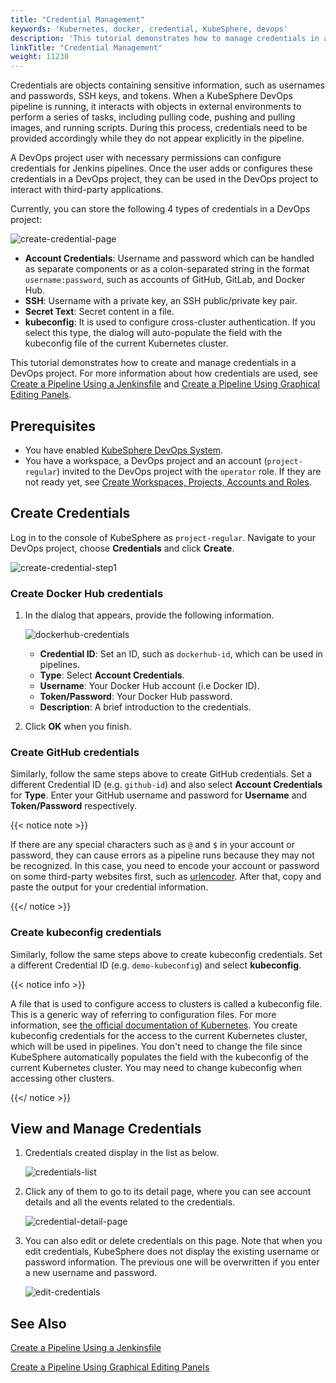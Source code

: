```yaml
---
title: "Credential Management"
keywords: 'Kubernetes, docker, credential, KubeSphere, devops'
description: 'This tutorial demonstrates how to manage credentials in a DevOps project.'
linkTitle: "Credential Management"
weight: 11230
---
```


Credentials are objects containing sensitive information, such as usernames and passwords, SSH keys, and tokens. When a KubeSphere DevOps pipeline is running, it interacts with objects in external environments to perform a series of tasks, including pulling code, pushing and pulling images, and running scripts. During this process, credentials need to be provided accordingly while they do not appear explicitly in the pipeline.

A DevOps project user with necessary permissions can configure credentials for Jenkins pipelines. Once the user adds or configures these credentials in a DevOps project, they can be used in the DevOps project to interact with third-party applications.

Currently, you can store the following 4 types of credentials in a DevOps project:

![create-credential-page](/images/docs/devops-user-guide/using-devops/credential-management/create-credential-page.jpg)

- **Account Credentials**: Username and password which can be handled as separate components or as a colon-separated string in the format `username:password`, such as accounts of GitHub, GitLab, and Docker Hub.
- **SSH**: Username with a private key, an SSH public/private key pair.
- **Secret Text**: Secret content in a file.
- **kubeconfig**: It is used to configure cross-cluster authentication. If you select this type, the dialog will auto-populate the field with the kubeconfig file of the current Kubernetes cluster.

This tutorial demonstrates how to create and manage credentials in a DevOps project. For more information about how credentials are used, see [Create a Pipeline Using a Jenkinsfile](../create-a-pipeline-using-jenkinsfile/) and [Create a Pipeline Using Graphical Editing Panels](../create-a-pipeline-using-graphical-editing-panel).

## Prerequisites

- You have enabled [KubeSphere DevOps System](../../../pluggable-components/devops/).
- You have a workspace, a DevOps project and an account (`project-regular`) invited to the DevOps project with the `operator` role. If they are not ready yet, see [Create Workspaces, Projects, Accounts and Roles](../../../quick-start/create-workspace-and-project/).

## Create Credentials

Log in to the console of KubeSphere as `project-regular`. Navigate to your DevOps project, choose **Credentials** and click **Create**.

![create-credential-step1](/images/docs/devops-user-guide/using-devops/credential-management/create-credential-step1.jpg)

### Create Docker Hub credentials

1. In the dialog that appears, provide the following information.

   ![dockerhub-credentials](/images/docs/devops-user-guide/using-devops/credential-management/dockerhub-credentials.jpg)

   - **Credential ID**:  Set an ID, such as `dockerhub-id`, which can be used in pipelines.
   - **Type**: Select **Account Credentials**.
   - **Username**: Your Docker Hub account (i.e Docker ID).
   - **Token/Password**: Your Docker Hub password.
   - **Description**: A brief introduction to the credentials.

2. Click **OK** when you finish.

### Create GitHub credentials

Similarly, follow the same steps above to create GitHub credentials. Set a different Credential ID (e.g. `github-id`) and also select **Account Credentials** for **Type**. Enter your GitHub username and password for **Username** and **Token/Password** respectively.

{{< notice note >}}

If there are any special characters such as `@` and `$` in your account or password, they can cause errors as a pipeline runs because they may not be recognized. In this case, you need to encode your account or password on some third-party websites first, such as [urlencoder](https://www.urlencoder.org/). After that, copy and paste the output for your credential information.

{{</ notice >}}

### Create kubeconfig credentials

Similarly, follow the same steps above to create kubeconfig credentials. Set a different Credential ID (e.g. `demo-kubeconfig`) and select **kubeconfig**.

{{< notice info >}}

A file that is used to configure access to clusters is called a kubeconfig file. This is a generic way of referring to configuration files. For more information, see [the official documentation of Kubernetes](https://kubernetes.io/docs/concepts/configuration/organize-cluster-access-kubeconfig/). You create kubeconfig credentials for the access to the current Kubernetes cluster, which will be used in pipelines. You don't need to change the file since KubeSphere automatically populates the field with the kubeconfig of the current Kubernetes cluster. You may need to change kubeconfig when accessing other clusters.

{{</ notice >}}

## View and Manage Credentials

1. Credentials created display in the list as below.

   ![credentials-list](/images/docs/devops-user-guide/using-devops/credential-management/credentials-list.jpg)

2. Click any of them to go to its detail page, where you can see account details and all the events related to the credentials.

   ![credential-detail-page](/images/docs/devops-user-guide/using-devops/credential-management/credential-detail-page.jpg)

3. You can also edit or delete credentials on this page. Note that when you edit credentials, KubeSphere does not display the existing username or password information. The previous one will be overwritten if you enter a new username and password.

   ![edit-credentials](/images/docs/devops-user-guide/using-devops/credential-management/edit-credentials.jpg)

## See Also

[Create a Pipeline Using a Jenkinsfile](../create-a-pipeline-using-jenkinsfile/)

[Create a Pipeline Using Graphical Editing Panels](../create-a-pipeline-using-graphical-editing-panel)